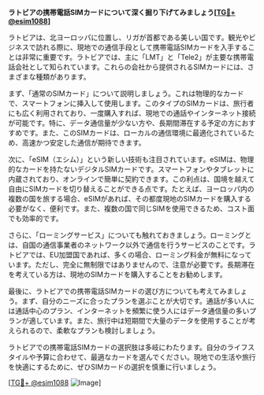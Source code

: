 **ラトビアの携帯電話SIMカードについて深く掘り下げてみましょう[[TG💪+ @esim1088](https://t.me/s/esim1088)]**

ラトビアは、北ヨーロッパに位置し、リガが首都である美しい国です。観光やビジネスで訪れる際に、現地での通信手段として携帯電話SIMカードを入手することは非常に重要です。ラトビアでは、主に「LMT」と「Tele2」が主要な携帯電話会社として知られています。これらの会社から提供されるSIMカードには、さまざまな種類があります。

まず、「通常のSIMカード」について説明しましょう。これは物理的なカードで、スマートフォンに挿入して使用します。このタイプのSIMカードは、旅行者にも広く利用されており、一度購入すれば、現地での通話やインターネット接続が可能です。特に、データ通信量が少ない方や、長期間滞在する予定の方におすすめです。また、このSIMカードは、ローカルの通信環境に最適化されているため、高速かつ安定した通信が期待できます。

次に、「eSIM（エシム）」という新しい技術も注目されています。eSIMは、物理的なカードを持たないデジタルSIMカードです。スマートフォンやタブレットに内蔵されており、オンラインで簡単に契約できます。この利点は、国境を越えて自由にSIMカードを切り替えることができる点です。たとえば、ヨーロッパ内の複数の国を旅する場合、eSIMがあれば、その都度現地のSIMカードを購入する必要がなく、便利です。また、複数の国で同じSIMを使用できるため、コスト面でも効率的です。

さらに、「ローミングサービス」についても触れておきましょう。ローミングとは、自国の通信事業者のネットワーク以外で通信を行うサービスのことです。ラトビアでは、EU加盟国であれば、多くの場合、ローミング料金が無料になっています。ただし、完全に無制限ではありませんので、注意が必要です。長期滞在を考えている方は、現地のSIMカードを購入することをお勧めします。

最後に、ラトビアでの携帯電話SIMカードの選び方についても考えてみましょう。まず、自分のニーズに合ったプランを選ぶことが大切です。通話が多い人には通話中心のプラン、インターネットを頻繁に使う人にはデータ通信量の多いプランが適しています。また、旅行中は短期間で大量のデータを使用することが考えられるので、柔軟なプランも検討しましょう。

ラトビアでの携帯電話SIMカードの選択肢は多岐にわたります。自分のライフスタイルや予算に合わせて、最適なカードを選んでください。現地での生活や旅行を快適にするために、ぜひSIMカードの選択を慎重に行いましょう。

[[TG💪+ @esim1088](https://t.me/s/esim1088) ![Image](https://i.postimg.cc/Y0z9fWf4/image.png)]